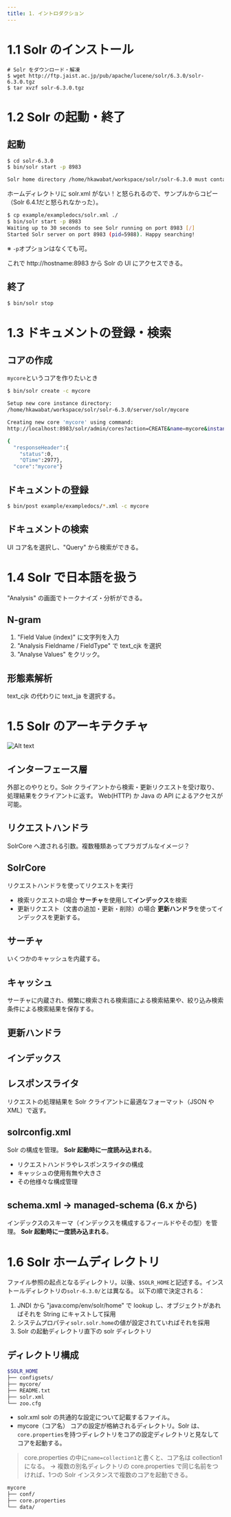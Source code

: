 ```yaml
---
title: 1. イントロダクション
---
```


# 1.1 Solr のインストール

```
# Solr をダウンロード・解凍
$ wget http://ftp.jaist.ac.jp/pub/apache/lucene/solr/6.3.0/solr-6.3.0.tgz
$ tar xvzf solr-6.3.0.tgz
```

# 1.2 Solr の起動・終了

## 起動
```bash
$ cd solr-6.3.0
$ bin/solr start -p 8983

Solr home directory /home/hkawabat/workspace/solr/solr-6.3.0 must contain a solr.xml file!
```
ホームディレクトリに solr.xml がない！と怒られるので、サンプルからコピー（Solr 6.4.1だと怒られなかった）。
```bash
$ cp example/exampledocs/solr.xml ./
$ bin/solr start -p 8983
Waiting up to 30 seconds to see Solr running on port 8983 [/]  
Started Solr server on port 8983 (pid=5988). Happy searching!
```
※ `-p`オプションはなくても可。

これで http://hostname:8983 から Solr の UI にアクセスできる。

## 終了
```bash
$ bin/solr stop
```

# 1.3 ドキュメントの登録・検索

## コアの作成
`mycore`というコアを作りたいとき
```bash
$ bin/solr create -c mycore

Setup new core instance directory:
/home/hkawabat/workspace/solr/solr-6.3.0/server/solr/mycore

Creating new core 'mycore' using command:
http://localhost:8983/solr/admin/cores?action=CREATE&name=mycore&instanceDir=mycore

{
  "responseHeader":{
    "status":0,
    "QTime":2977},
  "core":"mycore"}
```

## ドキュメントの登録
```bash
$ bin/post example/exampledocs/*.xml -c mycore
```

## ドキュメントの検索
UI コア名を選択し、"Query" から検索ができる。


# 1.4 Solr で日本語を扱う
"Analysis" の画面でトークナイズ・分析ができる。

## N-gram
1. "Field Value (index)" に文字列を入力
2. "Analysis Fieldname / FieldType" で text_cjk を選択
3. "Analyse Values" をクリック。

## 形態素解析
text_cjk の代わりに text_ja を選択する。


# 1.5 Solr のアーキテクチャ

![Alt text](https://user-images.githubusercontent.com/13412823/44068149-a6173138-9fb3-11e8-81ca-410009dbbb45.png)

## インターフェース層
外部とのやりとり。Solr クライアントから検索・更新リクエストを受け取り、処理結果をクライアントに返す。
Web(HTTP) か Java の API によるアクセスが可能。

## リクエストハンドラ

SolrCore へ渡される引数。複数種類あってプラガブルなイメージ？

## SolrCore
リクエストハンドラを使ってリクエストを実行
- 検索リクエストの場合
**サーチャ**を使用して**インデックス**を検索
- 更新リクエスト（文書の追加・更新・削除）の場合
**更新ハンドラ**を使ってインデックスを更新する。

## サーチャ
いくつかのキャッシュを内蔵する。

## キャッシュ
サーチャに内蔵され、頻繁に検索される検索語による検索結果や、絞り込み検索条件による検索結果を保存する。

## 更新ハンドラ

## インデックス

## レスポンスライタ
リクエストの処理結果を Solr クライアントに最適なフォーマット（JSON や XML）で返す。

## solrconfig.xml
Solr の構成を管理。
**Solr 起動時に一度読み込まれる**。
- リクエストハンドラやレスポンスライタの構成
- キャッシュの使用有無や大きさ
- その他様々な構成管理

## schema.xml → managed-schema (6.x から)
インデックスのスキーマ（インデックスを構成するフィールドやその型）を管理。
**Solr 起動時に一度読み込まれる**。


# 1.6 Solr ホームディレクトリ
ファイル参照の起点となるディレクトリ。以後、`$SOLR_HOME`と記述する。インストールディレクトリの`solr-6.3.0/`とは異なる。
以下の順で決定される：
1. JNDI から "java:comp/env/solr/home" で lookup し、オブジェクトがあればそれを String にキャストして採用
2. システムプロパティ`solr.solr.home`の値が設定されていればそれを採用
3. Solr の起動ディレクトリ直下の solr ディレクトリ

## ディレクトリ構成

```bash
$SOLR_HOME
├── configsets/
├── mycore/
├── README.txt
├── solr.xml
└── zoo.cfg
```

- solr.xml
solr の共通的な設定について記載するファイル。
- mycore（コア名）
コアの設定が格納されるディレクトリ。Solr は、`core.properties`を持つディレクトリをコアの設定ディレクトリと見なしてコアを起動する。

> core.properties の中に`name=collection1`と書くと、コア名は collection1 になる。
	→ 複数の別名ディレクトリの core.properties で同じ名前をつければ、1つの Solr インスタンスで複数のコアを起動できる。

```bash
mycore
├── conf/
├── core.properties
└── data/
```

